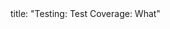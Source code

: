 <frontmatter>
title: "Testing: Test Coverage: What"
</frontmatter>

<include src="unit-inPage-asFlat.md" boilerplate />
